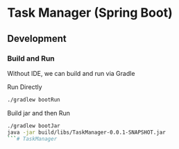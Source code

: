 # Task Manager (Spring Boot)

## Development

### Build and Run

Without IDE, we can build and run via Gradle

Run Directly

```bash
./gradlew bootRun
```

Build jar and then Run

```bash
./gradlew bootJar
java -jar build/libs/TaskManager-0.0.1-SNAPSHOT.jar
```#   T a s k M a n a g e r  
 
